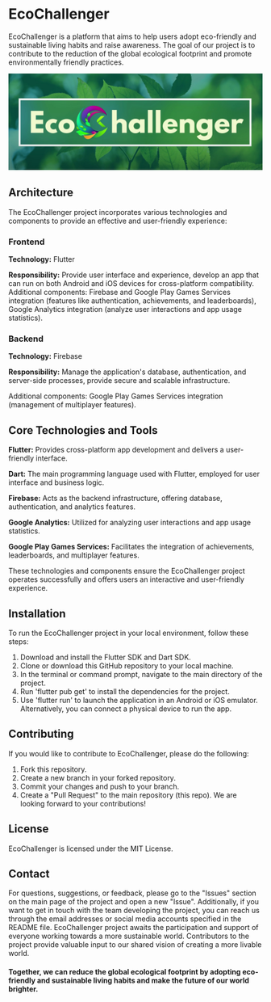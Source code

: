 # EcoChallenger
EcoChallenger is a platform that aims to help users adopt eco-friendly and sustainable living habits and raise awareness. The goal of our project is to contribute to the reduction of the global ecological footprint and promote environmentally friendly practices.

![alt text](https://github.com/enbiyacigdem/EcoChallenger/blob/main/ecochallenger.jpg?raw=true)

## Architecture
The EcoChallenger project incorporates various technologies and components to provide an effective and user-friendly experience:

### Frontend
**Technology:** Flutter

**Responsibility:** Provide user interface and experience, develop an app that can run on both Android and iOS devices for cross-platform compatibility.
Additional components: Firebase and Google Play Games Services integration (features like authentication, achievements, and leaderboards), Google Analytics integration (analyze user interactions and app usage statistics).

### Backend
**Technology:** Firebase

**Responsibility:** Manage the application's database, authentication, and server-side processes, provide secure and scalable infrastructure.

Additional components: Google Play Games Services integration (management of multiplayer features).

## Core Technologies and Tools
**Flutter:** Provides cross-platform app development and delivers a user-friendly interface.

**Dart:** The main programming language used with Flutter, employed for user interface and business logic.

**Firebase:** Acts as the backend infrastructure, offering database, authentication, and analytics features.

**Google Analytics:** Utilized for analyzing user interactions and app usage statistics.

**Google Play Games Services:** Facilitates the integration of achievements, leaderboards, and multiplayer features.

These technologies and components ensure the EcoChallenger project operates successfully and offers users an interactive and user-friendly experience.

## Installation
To run the EcoChallenger project in your local environment, follow these steps:
1.	Download and install the Flutter SDK and Dart SDK.
2.	Clone or download this GitHub repository to your local machine.
3.	In the terminal or command prompt, navigate to the main directory of the project.
4.	Run 'flutter pub get' to install the dependencies for the project.
5.	Use 'flutter run' to launch the application in an Android or iOS emulator. Alternatively, you can connect a physical device to run the app.

## Contributing
If you would like to contribute to EcoChallenger, please do the following:
1.	Fork this repository.
2.	Create a new branch in your forked repository.
3.	Commit your changes and push to your branch.
4.	Create a "Pull Request" to the main repository (this repo).
We are looking forward to your contributions!

## License
EcoChallenger is licensed under the MIT License.

## Contact
For questions, suggestions, or feedback, please go to the "Issues" section on the main page of the project and open a new "Issue". Additionally, if you want to get in touch with the team developing the project, you can reach us through the email addresses or social media accounts specified in the README file.
EcoChallenger project awaits the participation and support of everyone working towards a more sustainable world. Contributors to the project provide valuable input to our shared vision of creating a more livable world.

#### Together, we can reduce the global ecological footprint by adopting eco-friendly and sustainable living habits and make the future of our world brighter.
